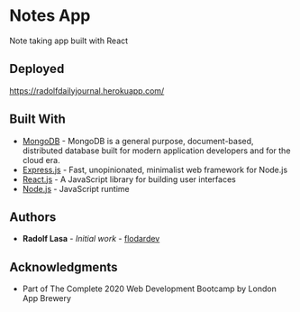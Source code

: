 # Notes App

Note taking app built with React

## Deployed

https://radolfdailyjournal.herokuapp.com/

## Built With

* [MongoDB](https://www.mongodb.com/) - MongoDB is a general purpose, document-based, distributed database built for modern application developers and for the cloud era.
* [Express.js](https://reactjs.org/) - Fast, unopinionated, minimalist web framework for Node.js
* [React.js](https://reactjs.org/) - A JavaScript library for building user interfaces
* [Node.js](https://reactjs.org/) - JavaScript runtime


## Authors

* **Radolf Lasa** - *Initial work* - [flodardev](https://github.com/flodardev)


## Acknowledgments

* Part of The Complete 2020 Web Development Bootcamp by London App Brewery
